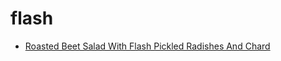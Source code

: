 # flash

 * [Roasted Beet Salad With Flash Pickled Radishes And Chard](index/r/roasted-beet-salad-with-flash-pickled-radishes-and-chard-56389491.json)

